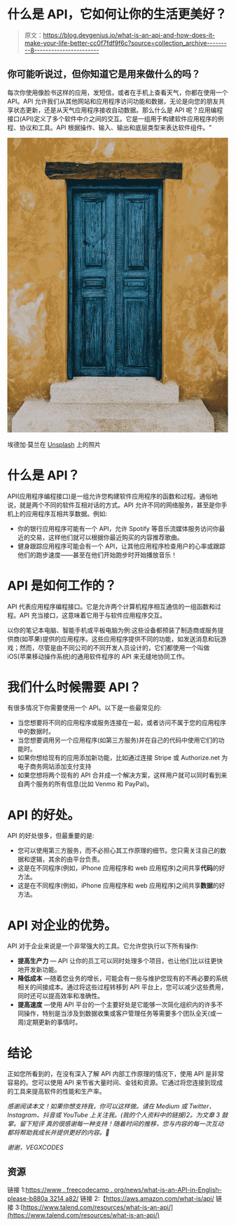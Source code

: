 # 什么是 API，它如何让你的生活更美好？

> 原文：<https://blog.devgenius.io/what-is-an-api-and-how-does-it-make-your-life-better-cc0f7fdf9f6c?source=collection_archive---------8----------------------->

## 你可能听说过，但你知道它是用来做什么的吗？

每次你使用像脸书这样的应用，发短信，或者在手机上查看天气，你都在使用一个 API。API 允许我们从其他网站和应用程序访问功能和数据，无论是向您的朋友共享状态更新，还是从天气应用程序接收自动数据。那么什么是 API 呢？应用编程接口(API)定义了多个软件中介之间的交互。它是一组用于构建软件应用程序的例程、协议和工具。API 根据操作、输入、输出和底层类型来表达软件组件。"

![](img/5153b2be3358c5f76dfc06abff6e7ba8.png)

埃德加·莫兰在 [Unsplash](https://unsplash.com?utm_source=medium&utm_medium=referral) 上的照片

# 什么是 API？

API(应用程序编程接口)是一组允许您构建软件应用程序的函数和过程。通俗地说，就是两个不同的软件互相对话的方式。API 允许不同的网络服务，甚至是你手机上的应用程序互相共享数据。例如:

*   你的银行应用程序可能有一个 API，允许 Spotify 等音乐流媒体服务访问你最近的交易，这样他们就可以根据你最近购买的内容推荐歌曲。
*   健身跟踪应用程序可能会有一个 API，让其他应用程序检查用户的心率或跟踪他们的跑步速度——甚至在他们开始跑步时开始播放音乐！

# API 是如何工作的？

API 代表应用程序编程接口。它是允许两个计算机程序相互通信的一组函数和过程。API 充当接口，这意味着它用于与软件应用程序交互。

以你的笔记本电脑、智能手机或平板电脑为例:这些设备都预装了制造商或服务提供商(如苹果)提供的应用程序。这些应用程序提供不同的功能，如发送消息和玩游戏；然而，尽管是由不同公司的不同开发人员设计的，它们都使用一个叫做 iOS(苹果移动操作系统)的通用软件程序的 API 来无缝地协同工作。

# 我们什么时候需要 API？

有很多情况下你需要使用一个 API。以下是一些最常见的:

*   当您想要将不同的应用程序或服务连接在一起，或者访问不属于您的应用程序中的数据时。
*   当您想要调用另一个应用程序(如第三方服务)并在自己的代码中使用它们的功能时。
*   如果你想给现有的应用添加新功能，比如通过连接 Stripe 或 Authorize.net 为电子商务网站添加支付支持
*   如果您想将两个现有的 API 合并成一个解决方案，这样用户就可以同时看到来自两个服务的所有信息(比如 Venmo 和 PayPal)。

# API 的好处。

API 的好处很多，但最重要的是:

*   您可以使用第三方服务，而不必担心其工作原理的细节。您只需关注自己的数据和逻辑，其余的由平台负责。
*   这是在不同程序(例如，iPhone 应用程序和 web 应用程序)之间共享**代码**的好方法。
*   这是在不同程序(例如，iPhone 应用程序和 web 应用程序)之间共享**数据**的好方法。

# API 对企业的优势。

API 对于企业来说是一个非常强大的工具。它允许您执行以下所有操作:

*   **提高生产力** — API 让你的员工可以同时处理多个项目，也让他们比以往更快地开发新功能。
*   **降低成本** —随着您业务的增长，可能会有一些与维护您现有的不再必要的系统相关的间接成本。通过将这些过程转移到 API 平台上，您可以减少这些费用，同时还可以提高效率和准确性。
*   **提高速度** —使用 API 平台的一个主要好处是它能够一次简化组织内的许多不同操作，特别是当涉及到数据收集或客户管理任务等需要多个团队全天(或一周)定期更新的事情时。

# 结论

正如您所看到的，在没有深入了解 API 内部工作原理的情况下，使用 API 是非常容易的。您可以使用 API 来节省大量时间、金钱和资源。它通过将您连接到现成的工具来提高软件的性能和生产率。

*感谢阅读本文！如果你想支持我，你可以这样做。请在 Medium 或 Twitter、Instagram、抖音或 YouTube 上关注我。(我的个人资料中的链接)2。为文章
3 鼓掌。留下短评
真的很感谢每一种支持！随着时间的推移，您与内容的每一次互动都将帮助我成长并提供更好的内容。🚀*

*谢谢，VEGXCODES*

## 资源

链接 1:[https://www . freecodecamp . org/news/what-is-an-API-in-English-please-b880a 3214 a82/](https://www.freecodecamp.org/news/what-is-an-api-in-english-please-b880a3214a82/)
链接 2:【https://aws.amazon.com/what-is/api/
链接 3:[https://www.talend.com/resources/what-is-an-api/](https://www.talend.com/resources/what-is-an-api/)